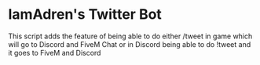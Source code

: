 <h1>IamAdren's Twitter Bot</h1>
<p>This script adds the feature of being able to do either /tweet in game which will go to Discord and FiveM Chat or in Discord being able to do !tweet and it goes to FiveM and Discord</p>
